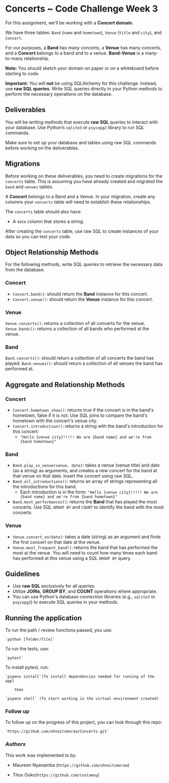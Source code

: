 # Concerts ~ Code Challenge Week 3

For this assignment, we'll be working with a **Concert domain.**

We have three tables: `Band` (`name` and `hometown`), `Venue` (`title` and `city`), and `Concert`.

For our purposes, a **Band** has many concerts, a **Venue** has many concerts, and a **Concert** belongs to a band and to a venue. **Band-Venue** is a many-to-many relationship.

**Note:** You should sketch your domain on paper or on a whiteboard before starting to code.

**Important:** You will **not** be using SQLAlchemy for this challenge. Instead, use **raw SQL queries**. Write SQL queries directly in your Python methods to perform the necessary operations on the database.

## Deliverables
You will be writing methods that execute **raw SQL** queries to interact with your database. Use Python’s `sqlite3` or `psycopg2` library to run SQL commands.

Make sure to set up your database and tables using raw SQL commands before working on the deliverables.

## Migrations
Before working on these deliverables, you need to create migrations for the `concerts` table. This is assuming you have already created and migrated the `band` and `venues` tables.

A **Concert** belongs to a Band and a Venue. In your migration, create any columns your `concerts` table will need to establish these relationships.

The `concerts` table should also have:

- A `date` column that stores a string.

After creating the `concerts` table, use raw SQL to create instances of your data so you can test your code.

## Object Relationship Methods
For the following methods, write SQL queries to retrieve the necessary data from the database.

### Concert

- `Concert.band()`: should return the **Band** instance for this concert.
- `Concert.venue()`: should return the **Venue** instance for this concert.

### Venue

`Venue.concerts()`: returns a collection of all concerts for the venue.
`Venue.bands()`: returns a collection of all bands who performed at the venue.

### Band

`Band.concerts()`: should return a collection of all concerts the band has played.
`Band.venues()`: should return a collection of all venues the band has performed at.

## Aggregate and Relationship Methods

### Concert

- `Concert.hometown_show()`: returns true if the concert is in the band's hometown, false if it is not. Use SQL joins to compare the band's hometown with the concert's venue city.
- `Concert.introduction()`: returns a string with the band's introduction for this concert:
    - `"Hello {venue city}!!!!! We are {band name} and we're from {band hometown}"`

### Band

- `Band.play_in_venue(venue, date)`: takes a venue (venue title) and date (as a string) as arguments, and creates a new concert for the band at that venue on that date. Insert the concert using raw SQL.
- `Band.all_introductions()`: returns an array of strings representing all the introductions for this band.
    - Each introduction is in the form: `"Hello {venue city}!!!!! We are {band name} and we're from {band hometown}"`
- `Band.most_performances()`: returns the **Band** that has played the most concerts. Use SQL `GROUP BY` and `COUNT` to identify the band with the most concerts.

### Venue

- `Venue.concert_on(date)`: takes a date (string) as an argument and finds the first concert on that date at the venue.
- `Venue.most_frequent_band()`: returns the band that has performed the most at the venue. You will need to count how many times each band has performed at this venue using a SQL `GROUP BY` query.

## Guidelines
- Use **raw SQL** exclusively for all queries.
- Utilize **JOINs**, **GROUP BY**, and **COUNT** operations where appropriate.
- You can use Python's database connection libraries (e.g., `sqlite3` or `psycopg2`) to execute SQL queries in your methods.

## Running the application

To run the path / review functions passed, you use:

    `python [folder/file]`

To run the tests, use:

    `pytest`

To install pytest, run:

    `pipenv install`(To install dependencies needed for running of the app)

        then

    `pipenv shell` (To start working in the virtual environment created)

### Follow up

To follow up on the progress of this project, you can look through this repo:

    `https://github.com/ohnoitsmoraa/Concerts.git`

### _Authors_

This work was implemented to by:

- Maureen Nyanamba (`https://github.com/ohnoitsmoraa`)

- Titus Ouko(`https://github.com/costamay`)

